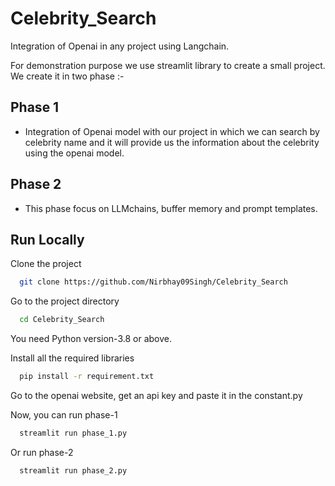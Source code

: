 
# Celebrity_Search

Integration of Openai in any project using Langchain.

For demonstration purpose we use streamlit library to create a small project. We create it in two phase :-


## Phase 1

- Integration of Openai model with our project in which we can search by celebrity name and it will provide us the information about the celebrity using the openai model.

## Phase 2

- This phase focus on LLMchains, buffer memory and prompt templates.
## Run Locally

Clone the project

```bash
  git clone https://github.com/Nirbhay09Singh/Celebrity_Search
```

Go to the project directory

```bash
  cd Celebrity_Search
```

You need Python version-3.8 or above.

Install all the required libraries

```bash
  pip install -r requirement.txt
```

Go to the openai website, get an api key and paste it in the constant.py

Now, you can run phase-1

```bash
  streamlit run phase_1.py
```

Or run phase-2

```bash
  streamlit run phase_2.py
```